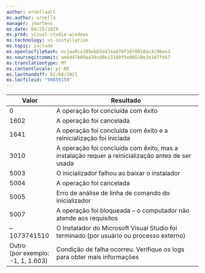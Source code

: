 ```yaml
---
author: ornellaalt
ms.author: ornella
manager: jmartens
ms.date: 04/25/2019
ms.prod: visual-studio-windows
ms.technology: vs-installation
ms.topic: include
ms.openlocfilehash: ec1aa8ca289ebb5d434ad70f16f0018ac4c96ee3
ms.sourcegitcommit: ae6d47b09a439cd0e13180f5e89510e3e347fd47
ms.translationtype: MT
ms.contentlocale: pt-BR
ms.lasthandoff: 02/08/2021
ms.locfileid: "99850159"
---
```

| **Valor** | **Resultado** |
| --------- | ---------- |
| 0 | A operação foi concluída com êxito |
| 1602 | A operação foi cancelada |
| 1641 | A operação foi concluída com êxito e a reinicialização foi iniciada |
| 3010 | A operação foi concluída com êxito, mas a instalação requer a reinicialização antes de ser usada |
| 5003 | O inicializador falhou ao baixar o instalador |
| 5004 | A operação foi cancelada |
| 5005 | Erro de análise de linha de comando do inicializador |
| 5007 | A operação foi bloqueada – o computador não atende aos requisitos |
| –1073741510 | O Instalador do Microsoft Visual Studio foi terminado (por usuário ou processo externo) |
| Outro<br>(por exemplo:<br>-1, 1, 1.603) | Condição de falha ocorreu. Verifique os logs para obter mais informações |
